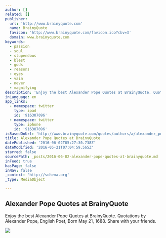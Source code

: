 ```yaml
---
author: []
related: []
publisher:
  url: 'http://www.brainyquote.com'
  name: BrainyQuote
  favicon: 'http://www.brainyquote.com/favicon.ico?cbv=3'
  domain: www.brainyquote.com
keywords:
  - passion
  - soul
  - stupendous
  - blest
  - gods
  - reasons
  - eyes
  - vain
  - never
  - magnifying
description: 'Enjoy the best Alexander Pope Quotes at BrainyQuote. Quotations by Alexander Pope, English Poet, Born May 21, 1688. Share with your friends.'
inLanguage: en
app_links:
  - namespace: twitter
    type: ipad
    id: '916307096'
  - namespace: twitter
    type: iphone
    id: '916307096'
isBasedOnUrl: 'http://www.brainyquote.com/quotes/authors/a/alexander_pope.html'
title: Alexander Pope Quotes at BrainyQuote
datePublished: '2016-06-02T05:27:30.738Z'
dateModified: '2016-05-21T07:04:59.565Z'
starred: false
sourcePath: _posts/2016-06-02-alexander-pope-quotes-at-brainyquote.md
inFeed: true
hasPage: false
inNav: false
_context: 'http://schema.org'
_type: MediaObject

---
```

<article style=""><h1>Alexander Pope Quotes at BrainyQuote</h1><p>Enjoy the best Alexander Pope Quotes at BrainyQuote. Quotations by Alexander Pope, English Poet, Born May 21, 1688. Share with your friends.</p><img src="http://www.brainyquote.com/photos/a/alexanderpope101451.jpg" /></article>